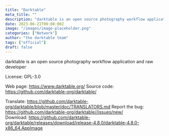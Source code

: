 ```yaml
---
title: "Darktable"
meta_title: ""
description: "darktable is an open source photography workflow application and raw developer"
date: 2023-06-21T00:08:00Z
image: "/images/image-placeholder.png"
categories: ["Network"]
author: "the darktable team"
tags: ["official"]
draft: false
---
```


darktable is an open source photography workflow application and raw developer

License: GPL-3.0

Web page: https://www.darktable.org/
Source code: https://github.com/darktable-org/darktable/  

Translate: https://github.com/darktable-org/darktable/blob/master/doc/TRANSLATORS.md
Report the bug: https://github.com/darktable-org/darktable//issues/new/  
Download: https://github.com/darktable-org/darktable/releases/download/release-4.8.0/darktable-4.8.0-x86_64.AppImage